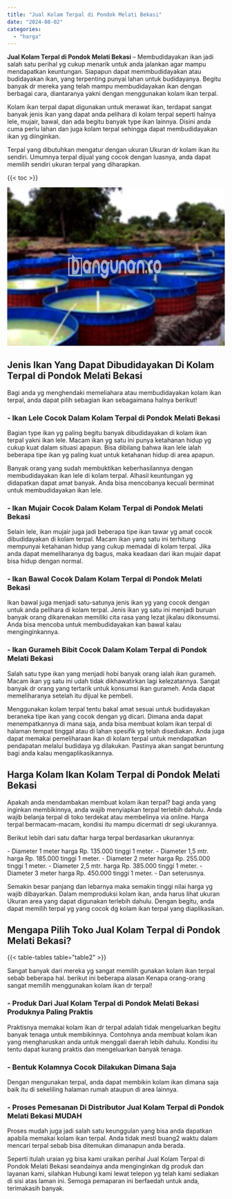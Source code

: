 ```yaml
---
title: "Jual Kolam Terpal di Pondok Melati Bekasi"
date: "2024-08-02"
categories: 
  - "harga"
---
```


**Jual Kolam Terpal di Pondok Melati Bekasi** – Membudidayakan ikan jadi salah satu perihal yg cukup menarik untuk anda jalankan agar mampu mendapatkan keuntungan. Siapapun dapat memmbudidayakan atau budidayakan ikan, yang terpenting punyai lahan untuk budidayanya. Begitu banyak dr mereka yang telah mampu membudidayakan ikan dengan berbagai cara, diantaranya yakni dengan menggunakan kolam ikan terpal.

Kolam ikan terpal dapat digunakan untuk merawat ikan, terdapat sangat banyak jenis ikan yang dapat anda pelihara di kolam terpal seperti halnya lele, mujair, bawal, dan ada begitu banyak type ikan lainnya. Disini anda cuma perlu lahan dan juga kolam terpal sehingga dapat membudidayakan ikan yg diinginkan.

Terpal yang dibutuhkan mengatur dengan ukuran Ukuran dr kolam ikan itu sendiri. Umumnya terpal dijual yang cocok dengan luasnya, anda dapat memilih sendiri ukuran terpal yang diharapkan.

{{< toc >}}

![Jual Kolam Terpal di Pondok Melati Bekasi](/images/jual-kolam-terpal-42.png)

## Jenis Ikan Yang Dapat Dibudidayakan Di Kolam Terpal di Pondok Melati Bekasi

Bagi anda yg menghendaki memeliahara atau membudidayakan kolam ikan terpal, anda dapat pilih sebagian ikan sebagaimana halnya berikut!

### \- Ikan Lele Cocok Dalam Kolam Terpal di Pondok Melati Bekasi

Bagian type ikan yg paling begitu banyak dibudidayakan di kolam ikan terpal yakni ikan lele. Macam ikan yg satu ini punya ketahanan hidup yg cukup kuat dalam situasi apapun. Bisa dibilang bahwa ikan lele ialah beberapa tipe ikan yg paling kuat untuk ketahanan hidup di area apapun.

Banyak orang yang sudah membuktikan keberhasilannya dengan membudidayakan ikan lele di kolam terpal. Alhasil keuntungan yg didapatkan dapat amat banyak. Anda bisa mencobanya kecuali berminat untuk membudidayakan ikan lele.

### \- Ikan Mujair Cocok Dalam Kolam Terpal di Pondok Melati Bekasi

Selain lele, ikan mujair juga jadi beberapa tipe ikan tawar yg amat cocok dibudidayakan di kolam terpal. Macam ikan yang satu ini terhitung mempunyai ketahanan hidup yang cukup memadai di kolam terpal. Jika anda dapat memeliharanya dg bagus, maka keadaan dari ikan mujair dapat bisa hidup dengan normal.

### \- Ikan Bawal Cocok Dalam Kolam Terpal di Pondok Melati Bekasi

Ikan bawal juga menjadi satu-satunya jenis ikan yg yang cocok dengan untuk anda pelihara di kolam terpal. Jenis ikan yg satu ini menjadi buruan banyak orang dikarenakan memiliki cita rasa yang lezat jikalau dikonsumsi. Anda bisa mencoba untuk membudidayakan kan bawal kalau menginginkannya.

### \- Ikan Gurameh Bibit Cocok Dalam Kolam Terpal di Pondok Melati Bekasi

Salah satu type ikan yang menjadi hobi banyak orang ialah ikan gurameh. Macam ikan yg satu ini udah tidak dikhawatirkan lagi kelezatannya. Sangat banyak dr orang yang tertarik untuk konsumsi ikan gurameh. Anda dapat memeliharanya setelah itu dijual ke pembeli.

Menggunakan kolam terpal tentu bakal amat sesuai untuk budidayakan beraneka tipe ikan yang cocok dengan yg dicari. Dimana anda dapat menempatkannya di mana saja, anda bisa membuat kolam ikan terpal di halaman tempat tinggal atau di lahan spesifik yg telah disediakan. Anda juga dapat memakai pemeliharaan ikan di kolam terpal untuk mendapatkan pendapatan melalui budidaya yg dilakukan. Pastinya akan sangat beruntung bagi anda kalau mengaplikasikannya.

## Harga Kolam Ikan Kolam Terpal di Pondok Melati Bekasi

Apakah anda mendambakan membuat kolam ikan terpal? bagi anda yang inginkan membikinnya, anda wajib menyiapkan terpal terlebih dahulu. Anda wajib belanja terpal di toko terdekat atau membelinya via online. Harga terpal bermacam-macam, kondisi itu mampu dicermati dr segi ukurannya.

Berikut lebih dari satu daftar harga terpal berdasarkan ukurannya:

\- Diameter 1 meter harga Rp. 135.000 tinggi 1 meter. - Diameter 1,5 mtr. harga Rp. 185.000 tinggi 1 meter. - Diameter 2 meter harga Rp. 255.000 tinggi 1 meter. - Diameter 2,5 mtr. harga Rp. 385.000 tinggi 1 meter. - Diameter 3 meter harga Rp. 450.000 tinggi 1 meter. - Dan seterusnya.

Semakin besar panjang dan lebarnya maka semakin tinggi nilai harga yg wajib dibayarkan. Dalam memproduksi kolam ikan, anda harus lihat ukuran Ukuran area yang dapat digunakan terlebih dahulu. Dengan begitu, anda dapat memilih terpal yg yang cocok dg kolam ikan terpal yang diaplikasikan.

## Mengapa Pilih Toko Jual Kolam Terpal di Pondok Melati Bekasi?

{{< table-tables table="table2" >}}

Sangat banyak dari mereka yg sangat memilih gunakan kolam ikan terpal sebab beberapa hal. berikut ini beberapa alasan Kenapa orang-orang sangat memilih menggunakan kolam ikan dr terpal!

### \- Produk Dari Jual Kolam Terpal di Pondok Melati Bekasi Produknya Paling Praktis

Praktisnya memakai kolam ikan dr terpal adalah tidak mengeluarkan begitu banyak tenaga untuk membikinnya. Contohnya anda membuat kolam ikan yang mengharuskan anda untuk menggali daerah lebih dahulu. Kondisi itu tentu dapat kurang praktis dan mengeluarkan banyak tenaga.

### \- Bentuk Kolamnya Cocok Dilakukan Dimana Saja

Dengan mengunakan terpal, anda dapat membikin kolam ikan dimana saja baik itu di sekeliling halaman rumah ataupun di area lainnya.

### \- Proses Pemesanan Di Distributor Jual Kolam Terpal di Pondok Melati Bekasi MUDAH

Proses mudah juga jadi salah satu keunggulan yang bisa anda dapatkan apabila memakai kolam ikan terpal. Anda tidak mesti buang2 waktu dalam mencari terpal sebab bisa ditemukan dimanapun anda berada.

Seperti itulah uraian yg bisa kami uraikan perihal Jual Kolam Terpal di Pondok Melati Bekasi seandainya anda menginginkan dg produk dan layanan kami, silahkan Hubungi kami lewat telepon yg telah kami sediakan di sisi atas laman ini. Semoga pemaparan ini berfaedah untuk anda, terimakasih banyak.
